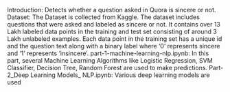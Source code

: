 Introduction:  Detects whether a question asked in Quora is sincere or not.
Dataset: The Dataset is collected from Kaggle. The dataset includes questions that were asked and labeled as sincere or not. It contains over 13 Lakh labeled data points in the training and test set consisting of around 3 Lakh unlabeled examples. Each data point in the training set has a unique id and  the question text along with a binary label where ‘0’ represents sincere and ‘1’ represents ‘insincere’.
part-1-machine-learning-nlp.ipynb: In this part, several Machine Learning Algorithms like Logistic Regression, SVM Classifier, Decision Tree, Random Forest are used to make predictions.
Part-2_Deep Learning Models_ NLP.ipynb: Various deep learning models are used
